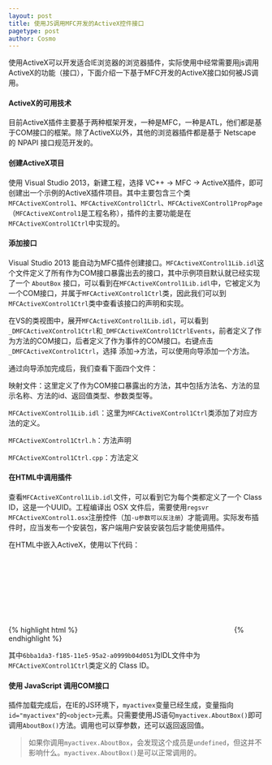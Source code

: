 ```yaml
---
layout: post
title: 使用JS调用MFC开发的ActiveX控件接口
pagetype: post
author: Cosmo
---
```


使用ActiveX可以开发适合IE浏览器的浏览器插件，实际使用中经常需要用js调用ActiveX的功能（接口），下面介绍一下基于MFC开发的ActiveX接口如何被JS调用。

#### ActiveX的可用技术

目前ActiveX插件主要基于两种框架开发，一种是MFC，一种是ATL，他们都是基于COM接口的框架。除了ActiveX以外，其他的浏览器插件都是基于 Netscape 的 NPAPI 接口规范开发的。

#### 创建ActiveX项目

使用 Visual Studio 2013，新建工程，选择 VC++ → MFC → ActiveX插件，即可创建出一个示例的ActiveX插件项目。其中主要包含三个类 `MFCActiveXControl1`、`MFCActiveXControl1Ctrl`、`MFCActiveXControl1PropPage`（`MFCActiveXControl1`是工程名称），插件的主要功能是在`MFCActiveXControl1Ctrl`中实现的。

#### 添加接口

Visual Studio 2013 能自动为MFC插件创建接口。`MFCActiveXControl1Lib.idl`这个文件定义了所有作为COM接口暴露出去的接口，其中示例项目默认就已经实现了一个 `AboutBox` 接口，可以看到在`MFCActiveXControl1Lib.idl`中，它被定义为一个COM接口，并属于`MFCActiveXControl1Ctrl`类，因此我们可以到`MFCActiveXControl1Ctrl`类中查看该接口的声明和实现。

在VS的类视图中，展开`MFCActiveXControl1Lib.idl`，可以看到`_DMFCActiveXControl1Ctrl`和`_DMFCActiveXControl1CtrlEvents`，前者定义了作为方法的COM接口，后者定义了作为事件的COM接口。右键点击`_DMFCActiveXControl1Ctrl`，选择 添加→方法，可以使用向导添加一个方法。

通过向导添加完成后，我们查看下面四个文件：

映射文件：这里定义了作为COM接口暴露出的方法，其中包括方法名、方法的显示名称、方法的id、返回值类型、参数类型等。

`MFCActiveXControl1Lib.idl`：这里为`MFCActiveXControl1Ctrl`类添加了对应方法的定义。

`MFCActiveXControl1Ctrl.h`：方法声明

`MFCActiveXControl1Ctrl.cpp`：方法定义

#### 在HTML中调用插件

查看`MFCActiveXControl1Lib.idl`文件，可以看到它为每个类都定义了一个 Class ID，这是一个UUID。工程编译出 OSX 文件后，需要使用`regsvr MFCActiveXControl1.osx`注册控件（加`-u参数可以反注册`）才能调用。实际发布插件时，应当发布一个安装包，客户端用户安装安装包后才能使用插件。

在HTML中嵌入ActiveX，使用以下代码：

{% highlight html %}
<object id="myactivex" classid="clsid:6bba1da3-f185-11e5-95a2-a0999b04d051" codebase="MFCActiveXControl1.cab#version=1.0.0"></object>
{% endhighlight %}

其中`6bba1da3-f185-11e5-95a2-a0999b04d051`为IDL文件中为`MFCActiveXControl1Ctrl`类定义的 Class ID。

#### 使用 JavaScript 调用COM接口

插件加载完成后，在IE的JS环境下，`myactivex`变量已经生成，变量指向`id="myactivex"`的`<object>`元素。只需要使用JS语句`myactivex.AboutBox()`即可调用`AboutBox()`方法。调用也可以穿参数，还可以返回返回值。

> 如果你调用`myactivex.AboutBox`，会发现这个成员是`undefined`，但这并不影响什么。`myactivex.AboutBox()`是可以正常调用的。

